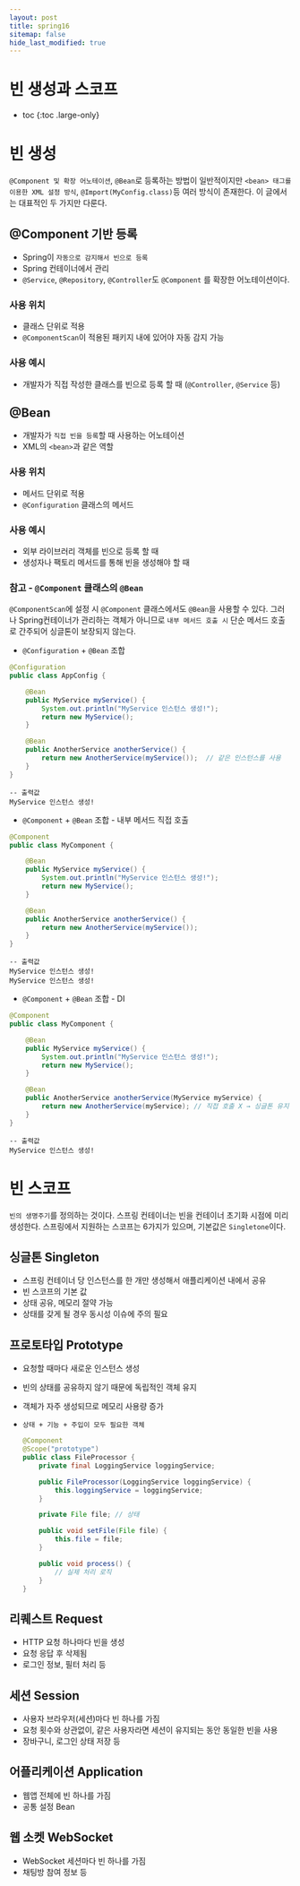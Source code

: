 ```yaml
---
layout: post
title: spring16
sitemap: false
hide_last_modified: true
---
```

# 빈 생성과 스코프

* toc
{:toc .large-only}

# 빈 생성

`@Component 및 확장 어노테이션`, `@Bean`로 등록하는 방법이 일반적이지만 `<bean> 태그를 이용한 XML 설정 방식`, `@Import(MyConfig.class)`등 여러 방식이 존재한다. 이 글에서는 대표적인 두 가지만 다룬다.

## @Component 기반 등록

- Spring이 `자동으로 감지해서 빈으로 등록`
- Spring 컨테이너에서 관리
- `@Service`, `@Repository`, `@Controller`도 `@Component` 를 확장한 어노테이션이다.

### 사용 위치

- 클래스 단위로 적용
- `@ComponentScan`이 적용된 패키지 내에 있어야 자동 감지 가능

### 사용 예시

- 개발자가 직접 작성한 클래스를 빈으로 등록 할 때 (`@Controller`, `@Service` 등)

## @Bean

- 개발자가 `직접 빈을 등록`할 때 사용하는 어노테이션
- XML의 `<bean>`과 같은 역할

### 사용 위치

- 메서드 단위로 적용
- `@Configuration` 클래스의 메서드

### 사용 예시

- 외부 라이브러리 객체를 빈으로 등록 할 때
- 생성자나 팩토리 메서드를 통해 빈을 생성해야 할 때

### 참고 - `@Component` 클래스의 `@Bean`

`@ComponentScan`에 설정 시 `@Component` 클래스에서도 `@Bean`을 사용할 수 있다. 그러나 Spring컨테이너가 관리하는 객체가 아니므로 `내부 메서드 호출 시` 단순 메서드 호출로 간주되어 싱글톤이 보장되지 않는다.

- `@Configuration` + `@Bean` 조합

```java
@Configuration
public class AppConfig {

    @Bean
    public MyService myService() {
        System.out.println("MyService 인스턴스 생성!");
        return new MyService();
    }

    @Bean
    public AnotherService anotherService() {
        return new AnotherService(myService());  // 같은 인스턴스를 사용
    }
}

```

```
-- 출력값
MyService 인스턴스 생성!

```

- `@Component` + `@Bean` 조합 - 내부 메서드 직접 호출

```java
@Component
public class MyComponent {

    @Bean
    public MyService myService() {
        System.out.println("MyService 인스턴스 생성!");
        return new MyService();
    }

    @Bean
    public AnotherService anotherService() {
        return new AnotherService(myService());
    }
}

```

```
-- 출력값
MyService 인스턴스 생성!
MyService 인스턴스 생성!

```

- `@Component` + `@Bean` 조합 - DI

```java
@Component
public class MyComponent {

    @Bean
    public MyService myService() {
        System.out.println("MyService 인스턴스 생성!");
        return new MyService();
    }

    @Bean
    public AnotherService anotherService(MyService myService) {
        return new AnotherService(myService); // 직접 호출 X → 싱글톤 유지
    }
}

```

```
-- 출력값
MyService 인스턴스 생성!

```

# 빈 스코프

`빈의 생명주기`를 정의하는 것이다. 스프링 컨테이너는 빈을 컨테이너 초기화 시점에 미리 생성한다. 스프링에서 지원하는 스코프는 6가지가 있으며, 기본값은 `Singletone`이다.

## 싱글톤 Singleton

- 스프링 컨테이너 당 인스턴스를 한 개만 생성해서 애플리케이션 내에서 공유
- 빈 스코프의 기본 값
- 상태 공유, 메모리 절약 가능
- 상태를 갖게 될 경우 동시성 이슈에 주의 필요

## 프로토타입 Prototype

- 요청할 때마다 새로운 인스턴스 생성
- 빈의 상태를 공유하지 않기 때문에 독립적인 객체 유지
- 객체가 자주 생성되므로 메모리 사용량 증가
- `상태 + 기능 + 주입이 모두 필요한 객체`
    
    ```java
    @Component
    @Scope("prototype")
    public class FileProcessor {
        private final LoggingService loggingService;
    
        public FileProcessor(LoggingService loggingService) {
            this.loggingService = loggingService;
        }
    
        private File file; // 상태
    
        public void setFile(File file) {
            this.file = file;
        }
    
        public void process() {
            // 실제 처리 로직
        }
    }
    ```
    

## 리퀘스트 Request

- HTTP 요청 하나마다 빈을 생성
- 요청 응답 후 삭제됨
- 로그인 정보, 필터 처리 등

## 세션 Session

- 사용자 브라우저(세션)마다 빈 하나를 가짐
- 요청 횟수와 상관없이, 같은 사용자라면 세션이 유지되는 동안 동일한 빈을 사용
- 장바구니, 로그인 상태 저장 등

## 어플리케이션 Application

- 웹앱 전체에 빈 하나를 가짐
- 공통 설정 Bean

## 웹 소켓 WebSocket

- WebSocket 세션마다 빈 하나를 가짐
- 채팅방 참여 정보 등